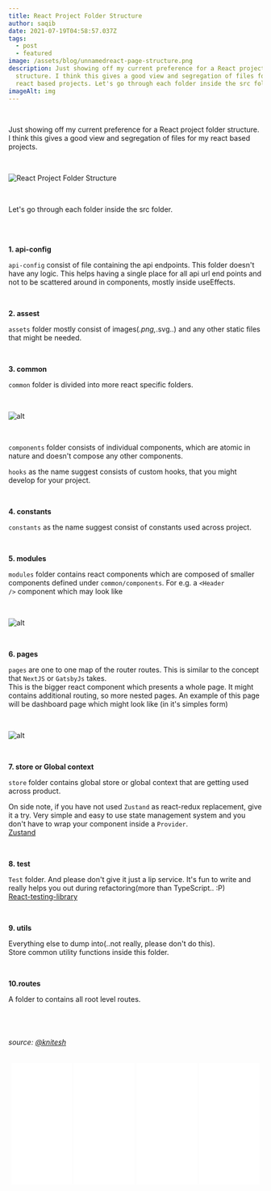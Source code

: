 ```yaml
---
title: React Project Folder Structure
author: saqib
date: 2021-07-19T04:58:57.037Z
tags:
  - post
  - featured
image: /assets/blog/unnamedreact-page-structure.png
description: Just showing off my current preference for a React project folder
  structure. I think this gives a good view and segregation of files for my
  react based projects. Let's go through each folder inside the src folder.
imageAlt: img
---
```

<br/>

Just showing off my current preference for a React project folder structure. I think this gives a good view and segregation of files for my react based projects.

<br/>

![React Project Folder Structure](/assets/blog/react-project-folder-structure.png "React Project Folder Structure")

<br/>

<!--StartFragment-->

Let's go through each folder inside the src folder.

<!--EndFragment-->

<br/>

<!--StartFragment--><br/>

**1. api-config**

`api-config` consist of file containing the api endpoints. This folder doesn't have any logic. This helps having a single place for all api url end points and not to be scattered around in components, mostly inside useEffects.

<br/>

**2. assest**

`assets` folder mostly consist of images(*.png,*.svg..) and any other static files that might be needed.

<br/>

**3. common**

`common` folder is divided into more react specific folders.

<!--EndFragment-->

<br/>

![alt](/assets/blog/ue9tjurqqpmy01h1tu8q.png "React structure")

<br/>

<!--StartFragment-->

`components` folder consists of individual components, which are atomic in nature and doesn't compose any other components.

`hooks` as the name suggest consists of custom hooks, that you might develop for your project.

<br/>

**4. constants**

`constants` as the name suggest consist of constants used across project.

<br/>

**5. modules**

`modules` folder contains react components which are composed of smaller components defined under `common/components`. For e.g. a `<Header />` component which may look like

<!--EndFragment--><br/>

![alt](/assets/blog/capture.png "react project")

<br/>

<!--StartFragment-->

**6. pages**

`pages` are one to one map of the router routes. This is similar to the concept that `NextJS` or `GatsbyJs` takes.\
This is the bigger react component which presents a whole page. It might contains additional routing, so more nested pages. An example of this page will be dashboard page which might look like (in it's simples form)

<!--EndFragment-->

<br/>

![alt](/assets/blog/1.png "react page structure")

<br/>

<!--StartFragment-->

**7. store or Global context**

`store` folder contains global store or global context that are getting used across product.

On side note, if you have not used `Zustand` as react-redux replacement, give it a try. Very simple and easy to use state management system and you don't have to wrap your component inside a `Provider`.\
[Zustand](https://github.com/pmndrs/zustand)

<br/>

**8. test**

`Test` folder. And please don't give it just a lip service. It's fun to write and really helps you out during refactoring(more than TypeScript.. :P)\
[React-testing-library](https://testing-library.com/docs/react-testing-library/intro/)

<br/>

**9. utils**

Everything else to dump into(..not really, please don't do this).\
Store common utility functions inside this folder.

<br/>

**10.routes**

A folder to contains all root level routes.

<!--EndFragment-->

<br/><br/>

###### source:  [@knitesh](https://dev.to/knitesh)

<!--EndFragment-->



  <center>

<iframe style="width:120px;height:240px;" marginwidth="0" marginheight="0" scrolling="no" frameborder="0" src="//ws-in.amazon-adsystem.com/widgets/q?ServiceVersion=20070822&OneJS=1&Operation=GetAdHtml&MarketPlace=IN&source=ss&ref=as_ss_li_til&ad_type=product_link&tracking_id=saqib0ad-21&language=en_IN&marketplace=amazon&region=IN&placement=1783551623&asins=1783551623&linkId=3a4ea195194fff84f4e6340421b0ed99&show_border=true&link_opens_in_new_window=true"></iframe>



<iframe style="width:120px;height:240px;" marginwidth="0" marginheight="0" scrolling="no" frameborder="0" src="//ws-in.amazon-adsystem.com/widgets/q?ServiceVersion=20070822&OneJS=1&Operation=GetAdHtml&MarketPlace=IN&source=ss&ref=as_ss_li_til&ad_type=product_link&tracking_id=saqib0ad-21&language=en_IN&marketplace=amazon&region=IN&placement=1787126048&asins=1787126048&linkId=ce891ac7ed6bb922a9d0f222b0142c23&show_border=true&link_opens_in_new_window=true"></iframe>



<iframe style="width:120px;height:240px;" marginwidth="0" marginheight="0" scrolling="no" frameborder="0" src="//ws-in.amazon-adsystem.com/widgets/q?ServiceVersion=20070822&OneJS=1&Operation=GetAdHtml&MarketPlace=IN&source=ss&ref=as_ss_li_til&ad_type=product_link&tracking_id=saqib0ad-21&language=en_IN&marketplace=amazon&region=IN&placement=1118008189&asins=1118008189&linkId=1aee3c888f7341215b76823f52a1c70f&show_border=true&link_opens_in_new_window=true"></iframe>



<iframe style="width:120px;height:240px;" marginwidth="0" marginheight="0" scrolling="no" frameborder="0" src="//ws-in.amazon-adsystem.com/widgets/q?ServiceVersion=20070822&OneJS=1&Operation=GetAdHtml&MarketPlace=IN&source=ss&ref=as_ss_li_til&ad_type=product_link&tracking_id=saqib0ad-21&language=en_IN&marketplace=amazon&region=IN&placement=1118907442&asins=1118907442&linkId=6cc09157510f50e5b4800f087a840d5c&show_border=true&link_opens_in_new_window=true"></iframe>

</center>